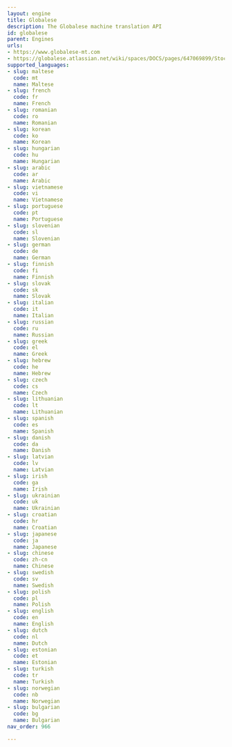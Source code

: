 ```yaml
---
layout: engine
title: Globalese
description: The Globalese machine translation API
id: globalese
parent: Engines
urls:
- https://www.globalese-mt.com
- https://globalese.atlassian.net/wiki/spaces/DOCS/pages/647069899/Stock+corpora
supported_languages:
- slug: maltese
  code: mt
  name: Maltese
- slug: french
  code: fr
  name: French
- slug: romanian
  code: ro
  name: Romanian
- slug: korean
  code: ko
  name: Korean
- slug: hungarian
  code: hu
  name: Hungarian
- slug: arabic
  code: ar
  name: Arabic
- slug: vietnamese
  code: vi
  name: Vietnamese
- slug: portuguese
  code: pt
  name: Portuguese
- slug: slovenian
  code: sl
  name: Slovenian
- slug: german
  code: de
  name: German
- slug: finnish
  code: fi
  name: Finnish
- slug: slovak
  code: sk
  name: Slovak
- slug: italian
  code: it
  name: Italian
- slug: russian
  code: ru
  name: Russian
- slug: greek
  code: el
  name: Greek
- slug: hebrew
  code: he
  name: Hebrew
- slug: czech
  code: cs
  name: Czech
- slug: lithuanian
  code: lt
  name: Lithuanian
- slug: spanish
  code: es
  name: Spanish
- slug: danish
  code: da
  name: Danish
- slug: latvian
  code: lv
  name: Latvian
- slug: irish
  code: ga
  name: Irish
- slug: ukrainian
  code: uk
  name: Ukrainian
- slug: croatian
  code: hr
  name: Croatian
- slug: japanese
  code: ja
  name: Japanese
- slug: chinese
  code: zh-cn
  name: Chinese
- slug: swedish
  code: sv
  name: Swedish
- slug: polish
  code: pl
  name: Polish
- slug: english
  code: en
  name: English
- slug: dutch
  code: nl
  name: Dutch
- slug: estonian
  code: et
  name: Estonian
- slug: turkish
  code: tr
  name: Turkish
- slug: norwegian
  code: nb
  name: Norwegian
- slug: bulgarian
  code: bg
  name: Bulgarian
nav_order: 966

---
```



